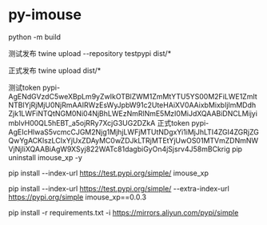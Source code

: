 # py-imouse

python -m build


测试发布 twine upload --repository testpypi dist/*

正式发布 twine upload dist/*

测试token pypi-AgENdGVzdC5weXBpLm9yZwIkOTBlZWM1ZmMtYTU5YS00M2FiLWE1ZmItNTBlYjRjMjU0NjRmAAIRWzEsWyJpbW91c2UteHAiXV0AAixbMixbIjlmMDdhZjk1LWFiNTQtNGM0Ni04NjBhLWEzNmRlNmE5MzI0MiJdXQAABiDNCLMijyimblvH00QL5hEBT_a5ojRRy7XcjG3UG2DZkA
正式token pypi-AgEIcHlwaS5vcmcCJGM2Njg1MjhjLWFjMTUtNDgxYi1iMjJhLTI4ZGI4ZGRjZGQwYgACKlszLCIxYjUxZDAyMC0wZDJkLTRjMTEtYjUwOS01MTVmZDNmNWVjNjIiXQAABiAgW9XSyj822WATc81dagbiGyOn4jSjsrv4J58mBCkrig
pip uninstall imouse_xp -y

pip install --index-url https://test.pypi.org/simple/ imouse_xp

pip install --index-url https://test.pypi.org/simple/ --extra-index-url https://pypi.org/simple imouse_xp==0.0.3

pip install -r requirements.txt -i https://mirrors.aliyun.com/pypi/simple 




